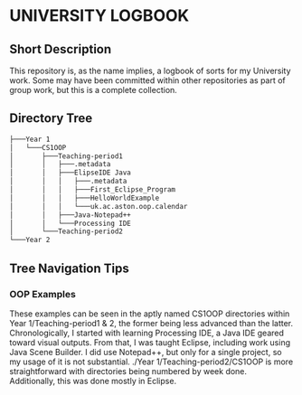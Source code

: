 # UNIVERSITY LOGBOOK
## Short Description
This repository is, as the name implies, a logbook of sorts for my University work. Some may have been committed within other repositories as part of group work, but this is a complete collection.
## Directory Tree
```bash
├───Year 1
│   └───CS1OOP
│       ├───Teaching-period1
│       │   ├───.metadata
│       │   ├───ElipseIDE Java
│       │   │   ├───.metadata
│       │   │   ├───First_Eclipse_Program
│       │   │   ├───HelloWorldExample
│       │   │   └───uk.ac.aston.oop.calendar
│       │   ├───Java-Notepad++
│       │   └───Processing IDE
│       └───Teaching-period2
└───Year 2
```
## Tree Navigation Tips
### OOP Examples
These examples can be seen in the aptly named CS1OOP directories within Year 1/Teaching-period1 & 2, the former being less advanced than the latter.
Chronologically, I started with learning Processing IDE, a Java IDE geared toward visual outputs.
From that, I was taught Eclipse, including work using Java Scene Builder.
I did use Notepad++, but only for a single project, so my usage of it is not substantial.
./Year 1/Teaching-period2/CS1OOP is more straightforward with directories being numbered by week done. Additionally, this was done mostly in Eclipse.
